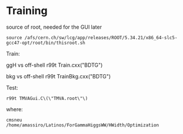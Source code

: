 Training
====

source of root, needed for the GUI later

    source /afs/cern.ch/sw/lcg/app/releases/ROOT/5.34.21/x86_64-slc5-gcc47-opt/root/bin/thisroot.sh

Train:

ggH vs off-shell
    r99t Train.cxx\(\"BDTG\"\)

bkg vs off-shell
    r99t TrainBkg.cxx\(\"BDTG\"\)


Test:

    r99t TMVAGui.C\(\"TMVA.root\"\)






where:

    cmsneu
    /home/amassiro/Latinos/ForGammaHiggsWW/HWidth/Optimization

